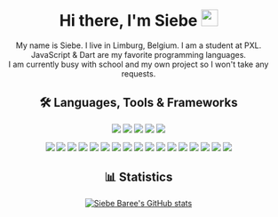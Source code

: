 <div align="center">

  <h1>Hi there, I'm Siebe <img src="https://media.tenor.com/nebZyl8oN7IAAAAi/wave-hello.gif" width="30"></h1>

  My name is Siebe. I live in Limburg, Belgium. I am a student at PXL. </br>
  JavaScript & Dart are my favorite programming languages.</br>
  I am currently busy with school and my own project so I won't take any requests. </br>

  ## 🛠 Languages, Tools & Frameworks

  ![](https://img.shields.io/badge/html5-%23E34F26.svg?style=for-the-badge&logo=html5&logoColor=white) ![](https://img.shields.io/badge/css3-%23274DE3.svg?style=for-the-badge&logo=css3&logoColor=white) ![](https://img.shields.io/badge/javascript-%23323330.svg?style=for-the-badge&logo=javascript&logoColor=%23F7DF1E) ![](https://img.shields.io/badge/dart-%232FB7F6.svg?style=for-the-badge&logo=dart) ![](https://img.shields.io/badge/python-%23F2C83F.svg?style=for-the-badge&logo=python)

  ![](https://img.shields.io/badge/vs_code-%230165A9.svg?style=for-the-badge&logo=visual-studio-code&logoColor=white) ![](https://img.shields.io/badge/node.js-%2343853D.svg?style=for-the-badge&logo=node.js&logoColor=white) ![](https://img.shields.io/badge/react-%23222222.svg?style=for-the-badge&logo=react&logoColor=%2361DAFB) ![](https://img.shields.io/badge/next.js-%23000000.svg?style=for-the-badge&logo=next.js&logoColor=%23FFFFFF) ![](https://img.shields.io/badge/vite-%239464FF.svg?style=for-the-badge&logo=vite&logoColor=%2361DAFB) ![](https://img.shields.io/badge/express-%23404d59.svg?style=for-the-badge&logo=express&logoColor=%2361DAFB) ![](https://img.shields.io/badge/discord.js-%232C3454.svg?style=for-the-badge&logo=Discord&logoColor=Blue) ![](https://img.shields.io/badge/flutter-%236685E5.svg?style=for-the-badge&logo=flutter&logoColor=white) ![](https://img.shields.io/badge/stripe-%235D56F3.svg?style=for-the-badge&logo=stripe&logoColor=white) ![](https://img.shields.io/badge/bootstrap-%23563D7C.svg?style=for-the-badge&logo=bootstrap&logoColor=white) ![](https://img.shields.io/badge/MongoDB-%234ea94b.svg?style=for-the-badge&logo=mongodb&logoColor=white) ![](https://img.shields.io/badge/mysql-%2300f.svg?style=for-the-badge&logo=mysql&logoColor=white) ![](https://img.shields.io/badge/FireBase-%23FFCC35.svg?style=for-the-badge&logo=firebase&logoColor=white) ![](https://img.shields.io/badge/git-%23F05033.svg?style=for-the-badge&logo=git&logoColor=white) ![](https://img.shields.io/badge/nginx-%23009639.svg?style=for-the-badge&logo=nginx&logoColor=white) ![](https://img.shields.io/badge/macos-1C8CF5?style=for-the-badge&logo=macos&logoColor=white) ![](https://img.shields.io/badge/Ubuntu-E95420?style=for-the-badge&logo=ubuntu&logoColor=white)


  ## 📊 Statistics
  [![Siebe Baree's GitHub stats](http://github-readme-streak-stats.herokuapp.com?user=SiebeBaree&theme=react&hide_border=true)](https://git.io/streak-stats)
  
</div>
